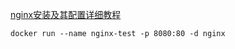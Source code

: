 [nginx安装及其配置详细教程](https://zhuanlan.zhihu.com/p/83890573)

```
docker run --name nginx-test -p 8080:80 -d nginx
```